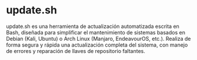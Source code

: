 # update.sh
update.sh es una herramienta de actualización automatizada escrita en Bash, diseñada para simplificar el mantenimiento de sistemas basados en Debian (Kali, Ubuntu) o Arch Linux (Manjaro, EndeavourOS, etc.). Realiza de forma segura y rápida una actualización completa del sistema, con manejo de errores y reparación de llaves de repositorio faltantes.

